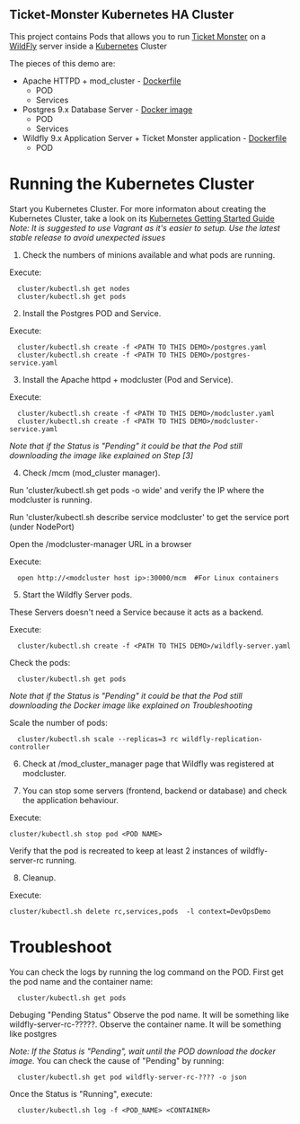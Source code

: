 Ticket-Monster Kubernetes HA Cluster
--------------------------------


This project contains Pods that allows you to run [Ticket Monster](http://www.jboss.org/ticket-monster/) on a [WildFly](http://www.wildfly.org) server inside a [Kubernetes](http://kubernetes.io/) Cluster

The pieces of this demo are:

- Apache HTTPD + mod_cluster - [Dockerfile](https://hub.docker.com/r/karm/mod_cluster-master-dockerhub/)
    - POD 
    - Services
- Postgres 9.x Database Server - [Docker image](https://hub.docker.com/_/postgres/)
    - POD
    - Services
- Wildfly 9.x Application Server + Ticket Monster application - [Dockerfile](../Dockerfiles/ticketmonster-ha/Dockerfile)
    - POD

Running the Kubernetes Cluster
==============================

Start you Kubernetes Cluster. For more informaton about creating the Kubernetes Cluster, take a look on its [Kubernetes Getting Started Guide](http://kubernetes.io/gettingstarted/)
_Note: It is suggested to use Vagrant as it's easier to setup. Use the latest stable release to avoid unexpected issues_

1. Check the numbers of minions available and what pods are running.

  Execute:

      cluster/kubectl.sh get nodes
      cluster/kubectl.sh get pods
    

2. Install the Postgres POD and Service.

  Execute:

      cluster/kubectl.sh create -f <PATH TO THIS DEMO>/postgres.yaml
      cluster/kubectl.sh create -f <PATH TO THIS DEMO>/postgres-service.yaml
    

3. Install the Apache httpd + modcluster (Pod and Service).

  Execute:

      cluster/kubectl.sh create -f <PATH TO THIS DEMO>/modcluster.yaml
      cluster/kubectl.sh create -f <PATH TO THIS DEMO>/modcluster-service.yaml
    

  _Note that if the Status is "Pending" it could be that the Pod still downloading the image like explained on Step [3]_


4. Check /mcm (mod_cluster manager).

  Run 'cluster/kubectl.sh get pods -o wide' and verify the IP where the modcluster is running. 
  
  Run 'cluster/kubectl.sh describe service modcluster' to get the service port (under NodePort)

  Open the /modcluster-manager URL in a browser

  Execute:

      open http://<modcluster host ip>:30000/mcm  #For Linux containers


5. Start the Wildfly Server pods.

  These Servers doesn't need a Service because it acts as a backend.

  Execute:

      cluster/kubectl.sh create -f <PATH TO THIS DEMO>/wildfly-server.yaml
    

  Check the pods:

      cluster/kubectl.sh get pods
    

  _Note that if the Status is "Pending" it could be that the Pod still downloading the Docker image like explained on Troubleshooting_
  
  Scale the number of pods:
  
      cluster/kubectl.sh scale --replicas=3 rc wildfly-replication-controller
      

6. Check at /mod_cluster_manager page that Wildfly was registered at modcluster.


7. You can stop some servers (frontend, backend or database) and check the application behaviour.

Execute:

    cluster/kubectl.sh stop pod <POD NAME>
    

Verify that the pod is recreated to keep at least 2 instances of wildfly-server-rc running.

8. Cleanup.

Execute:

    cluster/kubectl.sh delete rc,services,pods  -l context=DevOpsDemo
    


Troubleshoot
============

  You can check the logs by running the log command on the POD.
  First get the pod name and the container name:

      cluster/kubectl.sh get pods
    

 Debuging "Pending Status"
  Observe the pod name. It will be something like wildfly-server-rc-?????.
  Observe the container name. It will be something like postgres

  _Note: If the Status is "Pending", wait until the POD download the docker image._
  You can check the cause of "Pending" by running:
  
      cluster/kubectl.sh get pod wildfly-server-rc-???? -o json
    

  Once the Status is "Running", execute:

      cluster/kubectl.sh log -f <POD_NAME> <CONTAINER>
      
